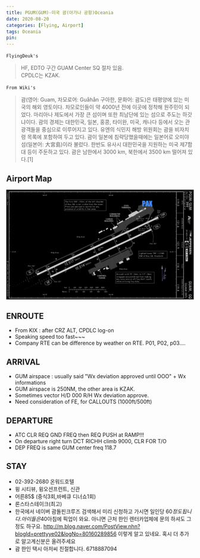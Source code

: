 ```yaml
---
title: PGUM(GUM)-미국 괌(아가나 공항)Oceania
date: 2020-08-20
categories: [Flying, Airport]
tags: Oceania
pin:
---
```


`FlyingDeuk's`
>HF, EDTO 구간 GUAM Center SQ 절차 있음. <br>
CPDLC는 KZAK.  

`From Wiki's`
>괌(영어: Guam, 차모로어: Guåhån 구아한, 문화어: 괌도)은 태평양에 있는 미국의 해외 영토이다.
차모로인들이 약 4000년 전에 이곳에 정착해 원주민이 되었다. 마리아나 제도에서 가장 큰 섬이며 또한 최남단에 있는 섬으로 주도는 하갓냐이다. 괌의 경제는 대한민국, 일본, 홍콩, 타이완, 미국, 캐나다 등에서 오는 관광객들을 중심으로 이루어지고 있다.
유엔의 식민지 해방 위원회는 괌을 비자치령 목록에 포함하여 두고 있다. 괌이 일본에 침략당했을때에는 일본어로 오미야섬(일본어: 大宮島)이라 불렀다. 한반도 유사시 대한민국을 지원하는 미국 제7함대 등이 주둔하고 있다. 괌은 남한에서 3000 km, 북한에서 3500 km 떨어져 있다.[1]

## Airport Map
![gum](/img/flying/airport/gum_ap.jpg)

## ENROUTE
- From KIX : after CRZ ALT, CPDLC log-on
- Speaking speed too fast~~~
- Company RTE can be difference by weather on RTE. P01, P02, p03….

## ARRIVAL
- GUM airspace : usually said "Wx deviation approved until OOO" + Wx informations
- GUM airspace is 250NM, the other area is KZAK.
- Sometimes vector H/D 000 R/H Wx deviation approve.
- Need consideration of FE, for CALLOUTS (1000ft/500ft)

## DEPARTURE
- ATC CLR REQ GND FREQ then REQ PUSH at RAMP!!!
- On departure right turn DCT RICHH climb 9000, CLR FOR T/O
- DEP FREQ is same GUM center freq 118.7

## STAY
- 02-392-2680 온워드호텔
- 윙 시티뷰, 윙오션프런트, 신관
- 어른85$ (중식3회,바베큐 디너쇼1회)
- 론스타스테이크(최고)
- 한국에서 네이버 괌돌핀크루즈 검색해서 미리 신청하고 가시면 일인당 60$정도 됩니다. 아이들은 40$아침에 픽업이 와요. 아니면 근처 한인 렌터카업체에 문의 하셔도 그정도 하구요. http://m.blog.naver.com/PostView.nhn?blogId=prettyye02&logNo=80160289856 이렇게 알고 있네요. 혹시 더 추가로 알고계신분은 올려주세요
- 괌  한인 택시 아저씨 친절합니다. 6718887094
